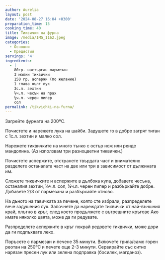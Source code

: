 ```yaml
---
author: Aurelia
layout: post
date: '2024-08-27 16:04 +0300'
preparation_time: 15
cooking_time: 40
title: Тиквички на фурна
image: /media/IMG_1162.jpeg
categories:
  - Основни
  - Предястия
servings: '4'
ingredients:
  - |
    80гр. настърган пармезан
    3 малки тиквички
    150 гр. аспержи (по желание)
    1 глава жълт лук
    3с.л. зехтин
    ½ч.л. чесън на прах
    ¼ч.л. черен пипер
    сол
permalink: /tikvichki-na-furna/
---
```

Загрейте фурната на 200ºС.

Почистете и нарежете лука на шайби. Задушете го в добре загрят тиган с 1с.л. зехтин и малко сол.

Нарежете тиквичките на много тънко с остър нож или ренде мандолина. (Аз използвам три разноцветни тиквички.)

Почистете аспержите, отстранете твърдата част и внимателно разделете останалата част на две или три в зависимост от дължината им.

Сложете тиквичките и аспержите в дълбока купа, добавете чесъна, останалия зехтин, ½ч.л. сол, ¼ч.л. черен пипер и разбъркайте добре. Добавете 2/3 от пармезана и разбъркайте отново.

На дъното на тавичката за печене, която сте избрали, разпределете вече задушения лук. Започнете да нареждате тиквички от най-външния край, плътно в кръг, след което продължете с вътрешните кръгове Ако имате няколко цвята, може да ги редувате.

Разпределете аспержите в кръг покрай редовете тиквички, може дори да ги подпъхвате леко. 

Поръсете с пармезан и печене 35 минути. Включете грила/само горен реотан на 250ºС и печете още 2-3 минути.
Сервирайте със ситно нарязан пресен лук или зелена подправка (босилек, магданоз).
